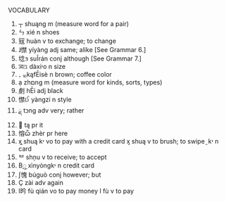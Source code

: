 VOCABULARY

1. ┬ shuąng m (measure word for a pair)
2. ㄣ xié n shoes
3. 㓂 huàn v to exchange; to change
4. ɺ㦗 yíyàng adj same; alike [See Grammar 6.]
5. 埝ᤋ suĨrán conj although [See Grammar 7.]
6. ञଅ dàxiיo n size
7. ٖ۔ ⏨kąfĒisè n brown; coffee color
8. ạ zhםng m (measure word for kinds, sorts, types)
9. 㓺 hĒi adj black
10. 㦗ઈ yàngzi n style
11. ྡ tכng adv very; rather
12. ઩ tą pr it
13. 愹ѽ zhèr pr here
14. ӽ֦ shuą kי vo to pay with a credit card ӽ shuą v to brush; to swipe ֦ kי n
    card
15. ᄇ shņu v to receive; to accept
16. Βᮢ֦ xìnyòngkי n credit card
17. ʃ愧 búguò conj however; but
18. Ҫ zài adv again
19. l昑 fù qián vo to pay money l fù v to pay
